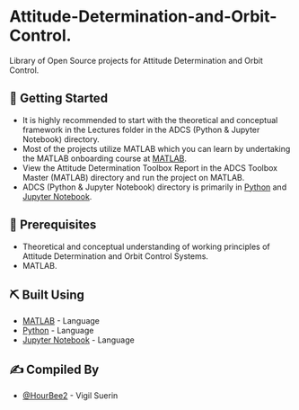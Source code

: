 # Attitude-Determination-and-Orbit-Control.
Library of Open Source projects for Attitude Determination and Orbit Control. 

## 🏁 Getting Started <a name = "getting_started"></a>
- It is highly recommended to start with the theoretical and conceptual framework in the Lectures folder in the ADCS (Python & Jupyter Notebook) directory.
- Most of the projects utilize MATLAB which you can learn by undertaking the MATLAB onboarding course at [MATLAB](https://matlab.mathworks.com/).
- View the Attitude Determination Toolbox Report in the ADCS Toolbox Master (MATLAB) directory and run the project on MATLAB.
- ADCS (Python & Jupyter Notebook) directory is primarily in [Python](https://www.python.org/) and [Jupyter Notebook](https://jupyter.org/).

## 🎈 Prerequisites
- Theoretical and conceptual understanding of working principles of Attitude Determination and Orbit Control Systems.
- MATLAB.

## ⛏️ Built Using <a name = "built_using"></a>
- [MATLAB](https://matlab.mathworks.com/) - Language 
- [Python](https://www.python.org/) - Language
- [Jupyter Notebook](https://jupyter.org/) - Language

## ✍️ Compiled By <a name = "authors"></a>
- [@HourBee2](https://github.com/HourBee2) - Vigil Suerin


